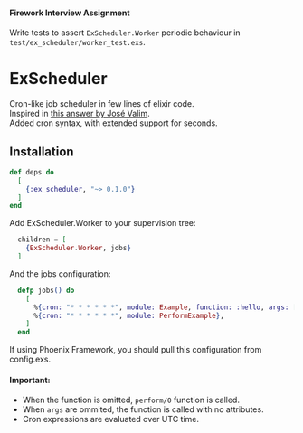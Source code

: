 
#### Firework Interview Assignment
Write tests to assert `ExScheduler.Worker` periodic behaviour in `test/ex_scheduler/worker_test.exs`.

# ExScheduler

Cron-like job scheduler in few lines of elixir code.  
Inspired in [this answer by José Valim](https://stackoverflow.com/a/32097971).  
Added cron syntax, with extended support for seconds.

## Installation

```elixir
def deps do
  [
    {:ex_scheduler, "~> 0.1.0"}
  ]
end
```

Add ExScheduler.Worker to your supervision tree:
```elixir
  children = [
    {ExScheduler.Worker, jobs}
  ]
```

And the jobs configuration:
```elixir
  defp jobs() do
    [
      %{cron: "* * * * * *", module: Example, function: :hello, args: ["world"]},
      %{cron: "* * * * * *", module: PerformExample},
    ]
  end
```

If using Phoenix Framework, you should pull this configuration from config.exs.

#### Important:
- When the function is omitted, `perform/0` function is called.
- When `args` are ommited, the function is called with no attributes.
- Cron expressions are evaluated over UTC time.

